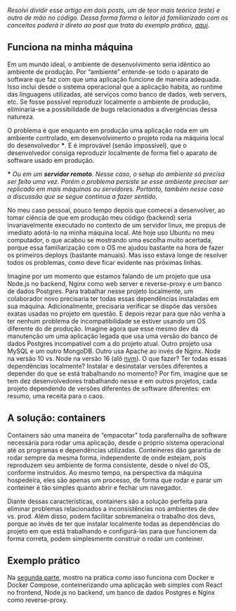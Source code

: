 _Resolvi dividir esse artigo em dois posts, um de teor mais teórico (este) e outro de mão no código. Dessa forma forma o leitor já familiarizado com os conceitos poderá ir direto ao post que trata do exemplo prático, [aqui](/artigos/conteinerizando-o-ambiente-de-desenvolvimento-com-docker-parte-2)._

## Funciona na minha máquina

Em um mundo ideal, o ambiente de desenvolvimento seria idêntico ao ambiente de produção. Por “ambiente” entende-se todo o aparato de software que faz com que uma aplicação funcione de maneira adequada. Isso inclui desde o sistema operacional que a aplicação habita, ao runtime das linguagens utilizadas, até serviços como banco de dados, web servers, etc. Se fosse possível reproduzir localmente o ambiente de produção, eliminaria-se a possibilidade de bugs relacionados a divergências dessa natureza.

O problema é que enquanto em produção uma aplicação roda em um ambiente controlado, em desenvolvimento o projeto roda na máquina local do desenvolvedor **\***. E é improvável (senão impossível), que o desenvolvedor consiga reproduzir localmente de forma fiel o aparato de software usado em produção.

**\*** _Ou em um **servidor remoto**. Nesse caso, o setup do ambiente só precisa ser feito uma vez. Porém o problema persiste se esse ambiente precisar ser replicado em mais máquinas ou servidores. Portanto, também nesse caso a discussão que se segue continua a fazer sentido._

No meu caso pessoal, pouco tempo depois que comecei a desenvolver, ao tomar ciência de que em produção meu código (backend) seria invariavelmente executado no contexto de um servidor linux, me propus de imediato adotá-lo na minha máquina local. Até hoje uso Ubuntu no meu computador, o que acabou se mostrando uma escolha muito acertada, porque essa familiarização com o OS me ajudou bastante na hora de fazer os primeiros deploys (bastante manuais). Mas isso estava longe de resolver todos os problemas, como deve ficar evidente nas próximas linhas.

Imagine por um momento que estamos falando de um projeto que usa Node.js no backend, Nginx como web server e reverse-proxy e um banco de dados Postgres. Para trabalhar nesse projeto localmente, um colaborador novo precisaria ter todas essas dependências instaladas em sua máquina. Adicionalmente, precisaria verificar se dispõe das versões exatas usadas no projeto em questão. E depois rezar para que não venha a ter nenhum problema de incompatibilidade se estiver usando um OS diferente do de produção. Imagine agora que esse mesmo dev dá manutenção um uma aplicação legada que usa uma versão do banco de dados Postgres incompatível com a do projeto atual. Outro projeto usa MySQL e um outro MongoDB. Outro usa Apache ao invés de Nginx. Node na versão 10 vs. Node na versão 16 (alô [nvm](https://github.com/nvm-sh/nvm#intro)). O que fazer? Ter todas essas dependências localmente? Instalar e desinstalar versões diferentes a depender do que se está trabalhando no momento? Por fim, imagine que se tem dez desenvolvedores trabalhando nesse e em outros projetos, cada projeto dependendo de versões diferentes de software diferentes: em resumo, uma receita para o caos.

## A solução: containers

Containers são uma maneira de “empacotar” toda parafernalha de software necessária para rodar uma aplicação, desde o próprio sistema operacional até os programas e dependências utilizadas. Conteineres dão garantia de rodar sempre da mesma forma, independente de onde estejam, pois reproduzem seu ambiente de forma consistente, desde o nível do OS, conforme instruídos. Ao mesmo tempo, na perspectiva da máquina hospedeira, eles são apenas um processo, de forma que rodar e parar um conteiner é tão simples quanto abrir e fechar um navegador.

Diante dessas características, containers são a solução perfeita para eliminar problemas relacionados a inconsistências nos ambientes de dev vs. prod. Além disso, podem facilitar sobremaneira o trabalho dos devs, porque ao invés de ter que instalar localmente todas as dependências do projeto em que está trabalhando e configurá-las para que funcionem da forma correta, podem simplesmente construir o rodar um conteiner.

## Exemplo prático

Na [segunda parte](/artigos/conteinerizando-o-ambiente-de-desenvolvimento-com-docker-parte-2), mostro na prática como isso funciona com Docker e Docker Compose, conteinerizando uma aplicação web simples com React no frontend, Node.js no backend, um banco de dados Postgres e Nginx como reverse-proxy.
